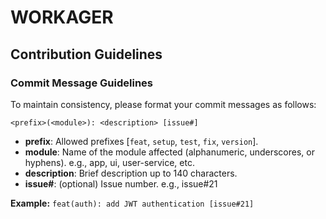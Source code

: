 # WORKAGER

## Contribution Guidelines

### Commit Message Guidelines

To maintain consistency, please format your commit messages as follows:

`<prefix>(<module>): <description> [issue#]`

- **prefix**: Allowed prefixes [`feat`, `setup`, `test`, `fix`, `version`].
- **module**: Name of the module affected (alphanumeric, underscores, or hyphens). e.g., app, ui, user-service, etc.
- **description**: Brief description up to 140 characters.
- **issue#**: (optional) Issue number. e.g., issue#21

**Example:**
`feat(auth): add JWT authentication [issue#21]`